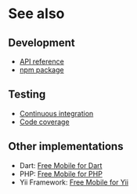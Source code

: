 # See also

## Development
- [API reference](https://cedx.github.io/free-mobile.js/api)
- [npm package](https://www.npmjs.com/package/@cedx/free-mobile)

## Testing
- [Continuous integration](https://travis-ci.org/cedx/free-mobile.js)
- [Code coverage](https://coveralls.io/github/cedx/free-mobile.js)

## Other implementations
- Dart: [Free Mobile for Dart](https://cedx.github.io/free-mobile.dart)
- PHP: [Free Mobile for PHP](https://cedx.github.io/free-mobile.php)
- Yii Framework: [Free Mobile for Yii](https://cedx.github.io/yii2-free-mobile)
